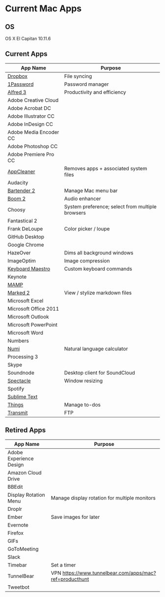 # Current Mac Apps

## OS
OS X El Capitan 10.11.6

## Current Apps
| App Name | Purpose |
| -------- | ------- |
| [Dropbox](https://www.dropbox.com) | File syncing |
| [1Password](https://1password.com/downloads/) | Password manager |
| [Alfred 3](https://www.alfredapp.com) | Productivity and efficiency |
| Adobe Creative Cloud | |
| Adobe Acrobat DC | |
| Adobe Illustrator CC | |
| Adobe InDesign CC | |
| Adobe Media Encoder CC | |
| Adobe Photoshop CC | |
| Adobe Premiere Pro CC | |
| [AppCleaner](https://freemacsoft.net/appcleaner/) | Removes apps + associated system files |
| Audacity | |
| [Bartender 2](https://www.macbartender.com) | Manage Mac menu bar |
| [Boom 2](http://www.globaldelight.com/boom/index.php) | Audio enhancer |
| Choosy | System preference; select from multiple browsers |
| Fantastical 2 | |
| Frank DeLoupe | Color picker / loupe |
| GitHub Desktop | |
| Google Chrome | |
| HazeOver | Dims all background windows |
| ImageOptim | Image compression |
| [Keyboard Maestro](https://www.keyboardmaestro.com/main/) | Custom keyboard commands |
| Keynote | |
| [MAMP](https://www.mamp.info/en/downloads/) | |
| [Marked 2](http://marked2app.com) | View / stylize markdown files |
| Microsoft Excel | |
| Microsoft Office 2011 | |
| Microsoft Outlook | |
| Microsoft PowerPoint | |
| Microsoft Word | |
| Numbers | |
| [Numi](http://numi.io) | Natural language calculator |
| Processing 3 | |
| Skype | |
| Soundnode | Desktop client for SoundCloud |
| [Spectacle](https://www.spectacleapp.com) | Window resizing |
| Spotify | |
| [Sublime Text](https://www.sublimetext.com) | |
| [Things](https://culturedcode.com/things/) | Manage to-dos |
| [Transmit](https://panic.com/transmit/) | FTP |

## Retired Apps
| App Name | Purpose |
| -------- | ------- |
| Adobe Experience Design | |
| Amazon Cloud Drive | |
| BBEdit | |
| Display Rotation Menu | Manage display rotation for multiple monitors |
| Droplr | |
| Ember | Save images for later |
| Evernote | |
| Firefox | |
| GIFs | |
| GoToMeeting | |
| Slack | |
| Timebar | Set a timer |
| TunnelBear | VPN https://www.tunnelbear.com/apps/mac?ref=producthunt |
| Tweetbot | |
